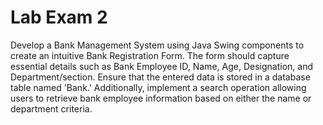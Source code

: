 # Lab Exam 2 
Develop a Bank Management System using Java Swing components to create
an intuitive Bank Registration Form. The form should capture essential details
such as Bank Employee ID, Name, Age, Designation, and Department/section.
Ensure that the entered data is stored in a database table named 'Bank.'
Additionally, implement a search operation allowing users to retrieve bank
employee information based on either the name or department criteria.
